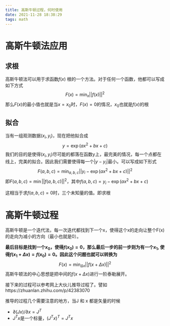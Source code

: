 ```yaml
---
title: 高斯牛顿过程，何时使用
date: 2021-11-28 18:38:29
tags: math
---
```

# 高斯牛顿法应用

## 求根

高斯牛顿法可以用于求函数$f(x)$ 根的一个方法。对于任何一个函数，他都可以写成如下方式
$$
F(x)=\min_x ||f(x)||^2
$$
那么$F(x)$的最小值也就是当$x=x_0$时，$F(x)=0$的情况，$x_0$也就是$f(x)$的根

## 拟合

当有一组观测数据$(x_i,y_i)$，现在把他拟合成
$$
y=\exp(ax^2+bx+c)
$$
我们的目的是使得$(x_i,y_i)$尽可能的都落在函数y上，最完美的情况，每一个点都在线上，完美的拟合。因此我们需要使得每一个$|y-y_i|$最小。可以写成如下形式
$$
F(a,b,c)=\min_{a,b,c}||y_i-\exp(ax^2+bx+c)||^2
$$
即$F(a,b,c)=\min||f(a,b,c)||^2$，其中$f(a,b,c)=y_i-\exp(ax^2+bx+c)$

这相当于求$f(a,b,c)=0$时，三个未知量的值。即求根



# 高斯牛顿过程

高斯牛顿是一个迭代法，每一次迭代都找到下一个x，使得这个x的走向让整个F(x)的走向为减小的方向（最小也就是0）。

**最后目标是找到一个$x_0$，使得$f(x_0)=0$，那么最后一步的前一步则为有一个$x_1$, 使得$f(x_1+\Delta x)=f(x_0)=0$。因此这个问题也就可以转换为**
$$
F(x)=\min_{\Delta x} ||f(x+\Delta x)||^2
$$
高斯牛顿法的中心思想是把中间的$f(x+\Delta x)$进行一阶泰勒展开。

接下来的过程可以参考网上大伙儿推导过程了。譬如https://zhuanlan.zhihu.com/p/42383070

推导的过程几个需要注意的地方，当J 和 x 都是矢量的时候

- $\partial (Jx)/\partial x=J^T$
- $J^Tx$是一个标量，$(J^Tx)^T=J^Tx$

